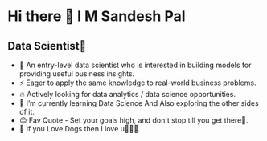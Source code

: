 # Hi there 👋 I M Sandesh Pal

## Data Scientist🧿
- 🙌 An entry-level data scientist who is interested in building models for providing useful business insights.
- ⚡ Eager to apply the same knowledge to real-world business problems.
- 🔥 Actively looking for data analytics / data science opportunities.
- 🌱 I’m currently learning Data Science And Also exploring the other sides of it.
- 😊 Fav Quote - Set your goals high, and don't stop till you get there🎯.
- 🖤 If you Love Dogs then I love u🦮💯😊.
